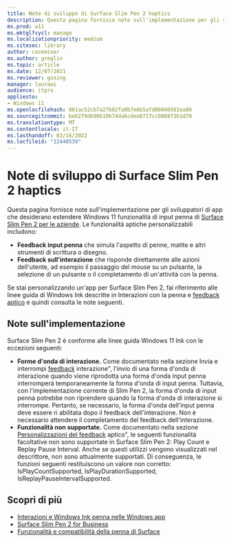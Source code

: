 ```yaml
---
title: Note di sviluppo di Surface Slim Pen 2 haptics
description: Questa pagina fornisce note sull'implementazione per gli sviluppatori di app che desiderano estendere Windows 11 funzionalità di input penna di Surface Slim Pen 2 per le aziende.
ms.prod: w11
ms.mktglfcycl: manage
ms.localizationpriority: medium
ms.sitesec: library
author: coveminer
ms.author: greglin
ms.topic: article
ms.date: 12/07/2021
ms.reviewer: gusing
manager: laurawi
audience: itpro
appliesto:
- Windows 11
ms.openlocfilehash: 881ac52cb7a27b82fa9b7e6b5afd86040581ea86
ms.sourcegitcommit: beb2f9db90b19b74da6cdee8717cc0888f3b1d70
ms.translationtype: MT
ms.contentlocale: it-IT
ms.lasthandoff: 03/16/2022
ms.locfileid: "12448539"
---
```

# <a name="surface-slim-pen-2-haptics-dev-notes"></a>Note di sviluppo di Surface Slim Pen 2 haptics

Questa pagina fornisce note sull'implementazione per gli sviluppatori di app che desiderano estendere Windows 11 funzionalità di input penna di [Surface Slim Pen 2 per le aziende](https://www.microsoft.com/d/surface-slim-pen-2-for-business/8mjc4rmvltj0?). Le funzionalità aptiche personalizzabili includono:

- **Feedback input penna** che simula l'aspetto di penne, matite e altri strumenti di scrittura o disegno.
- **Feedback sull'interazione** che risponde direttamente alle azioni dell'utente, ad esempio il passaggio del mouse su un pulsante, la selezione di un pulsante o il completamento di un'attività con la penna.

Se stai personalizzando un'app per Surface Slim Pen 2, fai riferimento alle linee guida di Windows Ink descritte in Interazioni con la penna e [feedback aptico](/windows/apps/design/input/pen-haptics) e quindi consulta le note seguenti.

## <a name="implementation-notes"></a>Note sull'implementazione

Surface Slim Pen 2 è conforme alle linee guida Windows 11 Ink con le eccezioni seguenti:

- **Forme d'onda di interazione.** Come documentato nella sezione Invia e interrompi [feedback](/windows/apps/design/input/pen-haptics#send-and-stop-interaction-feedback) interazione", l'invio di una forma d'onda di interazione quando viene riprodotta una forma d'onda input penna interromperà temporaneamente la forma d'onda di input penna. Tuttavia, con l'implementazione corrente di Slim Pen 2, la forma d'onda di input penna potrebbe non riprendere quando la forma d'onda di interazione si interrompe. Pertanto, se necessario, la forma d'onda dell'input penna deve essere ri abilitata dopo il feedback dell'interazione. Non è necessario attendere il completamento del feedback dell'interazione.
- **Funzionalità non supportate.** Come documentato nella sezione [Personalizzazioni del feedback](/windows/apps/design/input/pen-haptics#haptic-feedback-customizations) aptico", le seguenti funzionalità facoltative non sono supportate in Surface Slim Pen 2: Play Count e Replay Pause Interval. Anche se questi utilizzi vengono visualizzati nel descrittore, non sono attualmente supportati. Di conseguenza, le funzioni seguenti restituiscono un valore non corretto: IsPlayCountSupported, IsPlayDurationSupported, IsReplayPauseIntervalSupported.

## <a name="learn-more"></a>Scopri di più

- [Interazioni e Windows Ink penna nelle Windows app](/windows/apps/design/input/pen-and-stylus-interactions)
- [Surface Slim Pen 2 for Business](https://www.microsoft.com/d/surface-slim-pen-2-for-business/8mjc4rmvltj0?)
- [Funzionalità e compatibilità della penna di Surface](https://support.microsoft.com/surface/identify-your-surface-pen-and-features-c82a0208-2e35-b347-dae0-d7f4922edc77)

